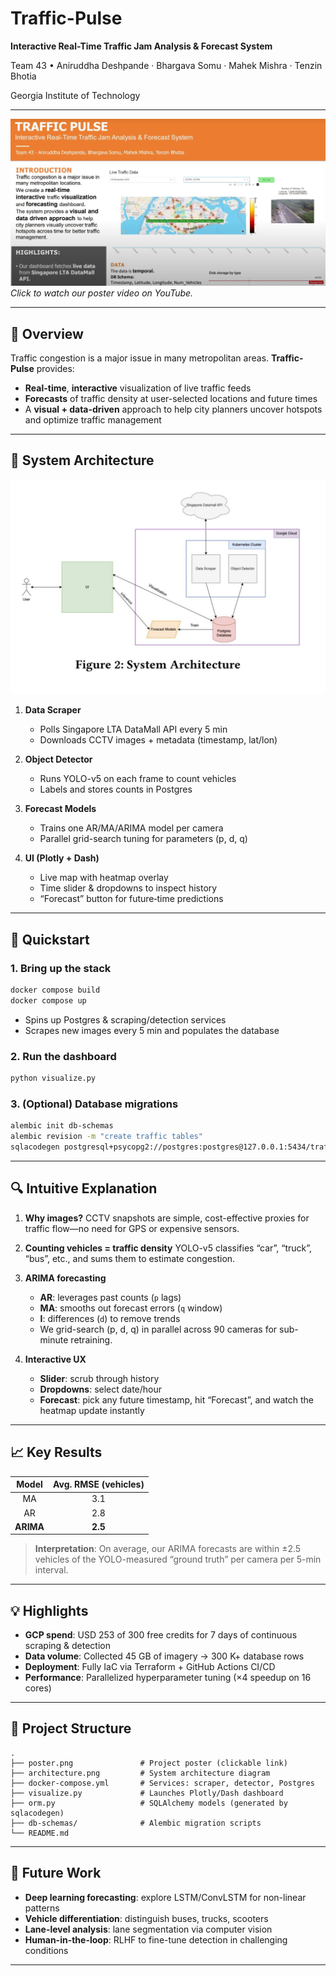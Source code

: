 # Traffic-Pulse

**Interactive Real-Time Traffic Jam Analysis & Forecast System**

Team 43 • Aniruddha Deshpande · Bhargava Somu · Mahek Mishra · Tenzin Bhotia 

Georgia Institute of Technology

---

<!-- Poster image linked to YouTube demo video -->

[![Traffic-Pulse Poster](./images/poster.png)](https://www.youtube.com/watch?v=lfnhp8xkoN8)
*Click to watch our poster video on YouTube.*

---

## 🚀 Overview

Traffic congestion is a major issue in many metropolitan areas. **Traffic-Pulse** provides:

* **Real-time**, **interactive** visualization of live traffic feeds
* **Forecasts** of traffic density at user-selected locations and future times
* A **visual + data-driven** approach to help city planners uncover hotspots and optimize traffic management

---

## 📐 System Architecture

![System Architecture](./images/architecture.png)

1. **Data Scraper**

   * Polls Singapore LTA DataMall API every 5 min
   * Downloads CCTV images + metadata (timestamp, lat/lon)

2. **Object Detector**

   * Runs YOLO-v5 on each frame to count vehicles
   * Labels and stores counts in Postgres

3. **Forecast Models**

   * Trains one AR/MA/ARIMA model per camera
   * Parallel grid-search tuning for parameters (p, d, q)

4. **UI (Plotly + Dash)**

   * Live map with heatmap overlay
   * Time slider & dropdowns to inspect history
   * “Forecast” button for future‐time predictions

---

## 🔧 Quickstart

### 1. Bring up the stack

```bash
docker compose build
docker compose up
```

* Spins up Postgres & scraping/detection services
* Scrapes new images every 5 min and populates the database

### 2. Run the dashboard

```bash
python visualize.py
```

### 3. (Optional) Database migrations

```bash
alembic init db-schemas
alembic revision -m "create traffic tables"
sqlacodegen postgresql+psycopg2://postgres:postgres@127.0.0.1:5434/traffic_pulse_db --outfile orm.py
```

---

## 🔍 Intuitive Explanation

1. **Why images?**
   CCTV snapshots are simple, cost-effective proxies for traffic flow—no need for GPS or expensive sensors.

2. **Counting vehicles = traffic density**
   YOLO-v5 classifies “car”, “truck”, “bus”, etc., and sums them to estimate congestion.

3. **ARIMA forecasting**

   * **AR**: leverages past counts (`p` lags)
   * **MA**: smooths out forecast errors (`q` window)
   * **I**: differences (`d`) to remove trends
   * We grid-search (p, d, q) in parallel across 90 cameras for sub-minute retraining.

4. **Interactive UX**

   * **Slider**: scrub through history
   * **Dropdowns**: select date/hour
   * **Forecast**: pick any future timestamp, hit “Forecast”, and watch the heatmap update instantly

---

## 📈 Key Results

|   Model   | Avg. RMSE (vehicles) |
| :-------: | :------------------: |
|     MA    |          3.1         |
|     AR    |          2.8         |
| **ARIMA** |        **2.5**       |

> **Interpretation**:
> On average, our ARIMA forecasts are within ±2.5 vehicles of the YOLO-measured “ground truth” per camera per 5-min interval.

---

## 💡 Highlights

* **GCP spend**: USD 253 of 300 free credits for 7 days of continuous scraping & detection
* **Data volume**: Collected 45 GB of imagery → 300 K+ database rows
* **Deployment**: Fully IaC via Terraform + GitHub Actions CI/CD
* **Performance**: Parallelized hyperparameter tuning (×4 speedup on 16 cores)

---

## 📂 Project Structure

```
.
├── poster.png               # Project poster (clickable link)
├── architecture.png         # System architecture diagram
├── docker-compose.yml       # Services: scraper, detector, Postgres
├── visualize.py             # Launches Plotly/Dash dashboard
├── orm.py                   # SQLAlchemy models (generated by sqlacodegen)
├── db-schemas/              # Alembic migration scripts
└── README.md  
```

---

## 🔧 Future Work

* **Deep learning forecasting**: explore LSTM/ConvLSTM for non-linear patterns
* **Vehicle differentiation**: distinguish buses, trucks, scooters
* **Lane-level analysis**: lane segmentation via computer vision
* **Human-in-the-loop**: RLHF to fine-tune detection in challenging conditions

---
